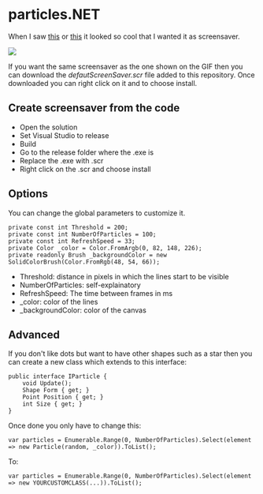 # particles.NET

When I saw [this](https://marcbruederlin.github.io/particles.js/) or [this](http://vincentgarreau.com/particles.js/) it looked so cool that I wanted it as screensaver. 

<img src="https://media.giphy.com/media/xT0xenwzp5JdB6Obss/giphy.gif">

If you want the same screensaver as the one shown on the GIF then you can download the *defautScreenSaver.scr* file added to this repository. Once downloaded you can right click on it and to choose install.

## Create screensaver from the code

- Open the solution
- Set Visual Studio to release
- Build
- Go to the release folder where the .exe is
- Replace the .exe with .scr 
- Right click on the .scr and choose install

## Options

You can change the global parameters to customize it.

```
private const int Threshold = 200;
private const int NumberOfParticles = 100;
private const int RefreshSpeed = 33;
private Color _color = Color.FromArgb(0, 82, 148, 226);
private readonly Brush _backgroundColor = new SolidColorBrush(Color.FromRgb(48, 54, 66));
```

- Threshold: distance in pixels in which the lines start to be visible
- NumberOfParticles: self-explainatory
- RefreshSpeed: The time between frames in ms
- _color: color of the lines
- _backgroundColor: color of the canvas


## Advanced 

If you don't like dots but want to have other shapes such as a star then you can create a new class which extends to this interface:

```
public interface IParticle {
    void Update();
    Shape Form { get; }
    Point Position { get; }
    int Size { get; }
}
```

Once done you only have to change this:

```
var particles = Enumerable.Range(0, NumberOfParticles).Select(element => new Particle(random, _color)).ToList();
```

To:

```
var particles = Enumerable.Range(0, NumberOfParticles).Select(element => new YOURCUSTOMCLASS(...)).ToList();
```
